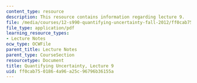 ```yaml
---
content_type: resource
description: This resource contains information regarding lecture 9.
file: /media/courses/12-s990-quantifying-uncertainty-fall-2012/ff0cab7501864a96a25c96796b36155a_MIT12_S990F12_lec9.pdf
file_type: application/pdf
learning_resource_types:
- Lecture Notes
ocw_type: OCWFile
parent_title: Lecture Notes
parent_type: CourseSection
resourcetype: Document
title: Quantifying Uncertainty, Lecture 9
uid: ff0cab75-0186-4a96-a25c-96796b36155a
---
```

